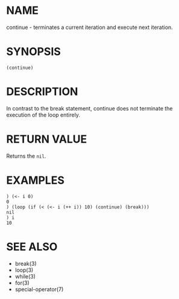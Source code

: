 # NAME
continue - terminates a current iteration and execute next iteration.

# SYNOPSIS

    (continue)

# DESCRIPTION
In contrast to the break statement, continue does not terminate the execution of the loop entirely.

# RETURN VALUE
Returns the `nil`.

# EXAMPLES

    ) (<- i 0)
    0
    ) (loop (if (< (<- i (++ i)) 10) (continue) (break)))
    nil
    ) i
    10

# SEE ALSO
- break(3)
- loop(3)
- while(3)
- for(3)
- special-operator(7)
